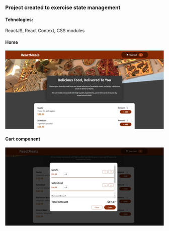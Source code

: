 ### Project created to exercise state management

#### Tehnologies:

ReactJS, React Context, CSS modules

#### Home

![Home](/src/assets/home.PNG)

#### Cart component

![Cart](/src/assets/Cart.PNG)
